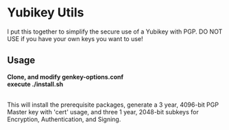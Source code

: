 # Yubikey Utils
I put this together to simplify the secure use of a Yubikey with PGP. DO NOT USE if you have your own keys you want to use!

## Usage
<b>Clone, and modify genkey-options.conf</b><br>
<b>execute ./install.sh</b><br>
<br>

This will install the prerequisite packages, generate a 3 year, 4096-bit PGP Master key with 'cert' usage, and three 1 year, 2048-bit subkeys for Encryption, Authentication, and Signing.
